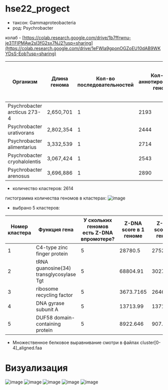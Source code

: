 # hse22_progect
- таксон: Gammaproteobacteria
- род: Psychrobacter

колаб - [https://colab.research.google.com/drive/1b7ffrwnu-je3TFlPMAw2sI3fG2sx7NJ2?usp=sharing](https://colab.research.google.com/drive/1eFWla9gponOGZoEU10dAB9WKYDsS-Eob?usp=sharing)

|Организм|Длина генома|Кол-во последовательностей|Кол-во аннотированных генов|Процент генома, который занимают все аннотированные гены|Кол-во участков Z-ДНК с zh-score > 500| Общая длина участков Z-ДНК с zh-score > 500|
|-|-|-|-|-|-|-|
|Psychrobacter arcticus 273-4|2,650,701|1|2193|81.49%|7181|69654|
|Psychrobacter urativorans|2,802,354|1|2444|81.61%|10084|98598|
|Psychrobacter alimentarius|3,332,539|1|2714|82.97%|8638|84220|
|Psychrobacter cryohalolentis|3,067,424|1|2543|82.93%|8104|78040|
|Psychrobacter arenosus|3,696,886|1|2890|80.33%|9158|87982|

- количество кластеров: 2614

гистограмма количества геномов в кластерах: ![image](https://user-images.githubusercontent.com/93038145/173425043-c8b9fa1d-c1e8-4e1d-b9a8-3382095d9f87.png)

- выбрано 5 кластеров:

|Номер кластера |Функция гена|У скольких геномов есть Z-DNA  впромотере?|Z-DNA score в 1 геноме|Z-DNA score в 2 геноме|Z-DNA score в 3 геноме|Z-DNA score в 4 геноме|Z-DNA score в 5 геноме|
|-|-|-|-|-|-|-|-|
|1|C4-type zinc finger protein|5|28780.5|2752.447|883.5764|28780.5|1737.612|
|2|tRNA guanosine(34) transglycosylase Tgt|5|68804.91|302785.5|16770.32|2943.461|13713.99|
|3|ribosome recycling factor|5|3673.7165|2646.1035|3858.662|3643.5955|1487.1969|
|4|DNA gyrase subunit A|5|13713.99|13713.99|783.823|13713.99|2097.5761|
|5|DUF58 domain-containing protein|5|8922.646|907.7149|3700.972|4263.555|3428.529|

- Множественное белковое выравнивание смотри в файлах cluster[0-4]_aligned.faa 
# Визуализация
![image](https://user-images.githubusercontent.com/93038145/173428259-b0cb4cab-f17f-464e-932a-4b0f8f7e187a.png)
![image](https://user-images.githubusercontent.com/93038145/173428302-43bd7db3-ad04-457e-ab80-abdaa7f690b9.png)
![image](https://user-images.githubusercontent.com/93038145/173428370-70ac8a4c-04c9-424d-8a06-23e4680a8898.png)
![image](https://user-images.githubusercontent.com/93038145/173428410-12f5b57c-c821-4a08-bd4a-0223c56f26e7.png)
![image](https://user-images.githubusercontent.com/93038145/173428494-630684a5-543e-433c-af06-46f614d6eb49.png)

